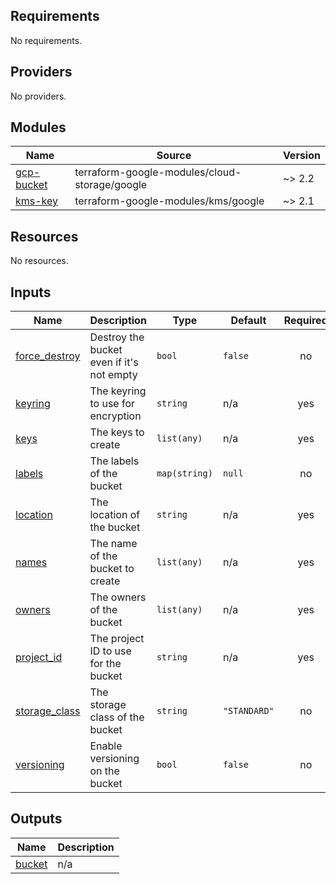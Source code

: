 <!-- BEGIN_TF_DOCS -->
## Requirements

No requirements.

## Providers

No providers.

## Modules

| Name | Source | Version |
|------|--------|---------|
| <a name="module_gcp-bucket"></a> [gcp-bucket](#module\_gcp-bucket) | terraform-google-modules/cloud-storage/google | ~> 2.2 |
| <a name="module_kms-key"></a> [kms-key](#module\_kms-key) | terraform-google-modules/kms/google | ~> 2.1 |

## Resources

No resources.

## Inputs

| Name | Description | Type | Default | Required |
|------|-------------|------|---------|:--------:|
| <a name="input_force_destroy"></a> [force\_destroy](#input\_force\_destroy) | Destroy the bucket even if it's not empty | `bool` | `false` | no |
| <a name="input_keyring"></a> [keyring](#input\_keyring) | The keyring to use for encryption | `string` | n/a | yes |
| <a name="input_keys"></a> [keys](#input\_keys) | The keys to create | `list(any)` | n/a | yes |
| <a name="input_labels"></a> [labels](#input\_labels) | The labels of the bucket | `map(string)` | `null` | no |
| <a name="input_location"></a> [location](#input\_location) | The location of the bucket | `string` | n/a | yes |
| <a name="input_names"></a> [names](#input\_names) | The name of the bucket to create | `list(any)` | n/a | yes |
| <a name="input_owners"></a> [owners](#input\_owners) | The owners of the bucket | `list(any)` | n/a | yes |
| <a name="input_project_id"></a> [project\_id](#input\_project\_id) | The project ID to use for the bucket | `string` | n/a | yes |
| <a name="input_storage_class"></a> [storage\_class](#input\_storage\_class) | The storage class of the bucket | `string` | `"STANDARD"` | no |
| <a name="input_versioning"></a> [versioning](#input\_versioning) | Enable versioning on the bucket | `bool` | `false` | no |

## Outputs

| Name | Description |
|------|-------------|
| <a name="output_bucket"></a> [bucket](#output\_bucket) | n/a |
<!-- END_TF_DOCS -->
